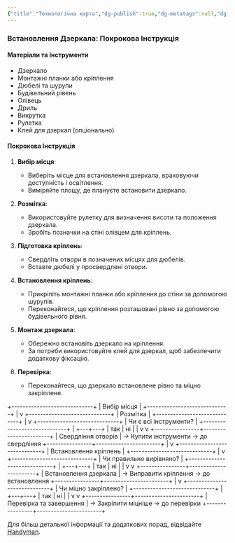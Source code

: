 ```yaml
---
{"title":"Технологічна карта","dg-publish":true,"dg-metatags":null,"dg-home":null,"permalink":"/vstanovlennya-dzerkala/tehnologichna-karta/","dgPassFrontmatter":true,"noteIcon":""}
---
```


### Встановлення Дзеркала: Покрокова Інструкція

#### Матеріали та Інструменти
- Дзеркало
- Монтажні планки або кріплення
- Дюбелі та шурупи
- Будівельний рівень
- Олівець
- Дриль
- Викрутка
- Рулетка
- Клей для дзеркал (опціонально)

#### Покрокова Інструкція
1. **Вибір місця**:
   - Виберіть місце для встановлення дзеркала, враховуючи доступність і освітлення.
   - Виміряйте площу, де плануєте встановити дзеркало.

2. **Розмітка**:
   - Використовуйте рулетку для визначення висоти та положення дзеркала.
   - Зробіть позначки на стіні олівцем для кріплень.

3. **Підготовка кріплень**:
   - Свердліть отвори в позначених місцях для дюбелів.
   - Вставте дюбелі у просвердлені отвори.

4. **Встановлення кріплень**:
   - Прикріпіть монтажні планки або кріплення до стіни за допомогою шурупів.
   - Переконайтеся, що кріплення розташовані рівно за допомогою будівельного рівня.

5. **Монтаж дзеркала**:
   - Обережно встановіть дзеркало на кріплення.
   - За потреби використовуйте клей для дзеркал, щоб забезпечити додаткову фіксацію.

6. **Перевірка**:
   - Переконайтеся, що дзеркало встановлене рівно та міцно закріплене.

+-----------------------------+
| Вибір місця                 |
+-----------------------------+
            |
            v
+-----------------------------+
| Розмітка                    |
+-----------------------------+
            |
            v
+-----------------------------+
| Чи є всі інструменти?       |
+-----------------------------+
            |
        +---+---+
        |   так   |  ні
        |         |
        v         v
+----------------+-----------------------+
| Свердління отворів                    |  -> Купити інструменти -> до свердління
+----------------+-----------------------+
            |
            v
+-----------------------------+
| Встановлення кріплень       |
+-----------------------------+
            |
            v
+-----------------------------+
| Чи правильно вирівняно?     |
+-----------------------------+
            |
        +---+---+
        |   так   |  ні
        |         |
        v         v
+----------------+-----------------------+
| Встановлення дзеркала                 |  -> Виправити кріплення -> до встановлення
+----------------+-----------------------+
            |
            v
+-----------------------------+
| Чи міцно закріплено?        |
+-----------------------------+
            |
        +---+---+
        |   так   |  ні
        |         |
        v         v
+----------------+-----------------------+
| Перевірка та завершення                |  -> Закріпити міцніше -> до перевірки
+----------------+-----------------------+

Для більш детальної інформації та додаткових порад, відвідайте [Handyman](https://handyman.pp.ua/).